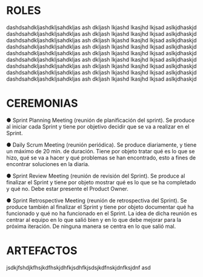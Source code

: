 # ROLES

dashdsahdkljashdkljsahdkljas ash dkljash lkjashd lkasjhd lkjsad aslkjdhaskjd
dashdsahdkljashdkljsahdkljas ash dkljash lkjashd lkasjhd lkjsad aslkjdhaskjd
dashdsahdkljashdkljsahdkljas ash dkljash lkjashd lkasjhd lkjsad aslkjdhaskjd
dashdsahdkljashdkljsahdkljas ash dkljash lkjashd lkasjhd lkjsad aslkjdhaskjd
dashdsahdkljashdkljsahdkljas ash dkljash lkjashd lkasjhd lkjsad aslkjdhaskjd
dashdsahdkljashdkljsahdkljas ash dkljash lkjashd lkasjhd lkjsad aslkjdhaskjd
dashdsahdkljashdkljsahdkljas ash dkljash lkjashd lkasjhd lkjsad aslkjdhaskjd
dashdsahdkljashdkljsahdkljas ash dkljash lkjashd lkasjhd lkjsad aslkjdhaskjd
dashdsahdkljashdkljsahdkljas ash dkljash lkjashd lkasjhd lkjsad aslkjdhaskjd


# CEREMONIAS
● Sprint Planning Meeting (reunión de planificación del sprint). Se produce al iniciar cada
Sprint y tiene por objetivo decidir que se va a realizar en el Sprint.

● Daily Scrum Meeting (reunión periódica). Se produce diariamente, y tiene un máximo de
20 min. de duración. Tiene por objeto tratar qué es lo que se hizo, qué se va a hacer y
qué problemas se han encontrado, esto a fines de encontrar soluciones en la diaria.

● Sprint Review Meeting (reunión de revisión del Sprint). Se produce al finalizar el Sprint y
tiene por objeto mostrar qué es lo que se ha completado y qué no. Debe estar presente el
Product Owner.

● Sprint Retrospective Meeting (reunión de retrospectiva del Sprint). Se produce también al
finalizar el Sprint y tiene por objeto documentar qué ha funcionado y qué no ha funcionado
en el Sprint. La idea de dicha reunión es centrar al equipo en lo que salió bien y en lo que
debe mejorar para la próxima iteración. De ninguna manera se centra en lo que salió mal. 

# ARTEFACTOS
jsdkjfshdjkfhsjkdfhskjdhfkjsdhfkjsdsjkdfnskjdnfksjdnf
asd
